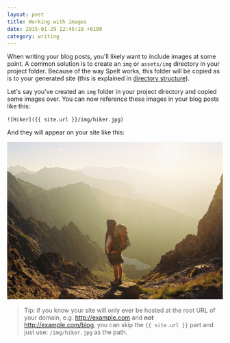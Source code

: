 ```yaml
---
layout: post
title: Working with images
date: 2015-01-29 12:45:18 +0100
category: writing
---
```


When writing your blog posts, you'll likely want to include images at some point. A common solution is to create an `img` or `assets/img` directory in your project folder. Because of the way Spelt works, this folder will be copied as is to your generated site (this is explained in [directory structure](/directory-structure/)).

Let's say you've created an `img` folder in your project directory and copied some images over. You can now reference these images in your blog posts like this:

<pre><code>![Hiker](&#123;&#123; site.url }}/img/hiker.jpg)</code></pre>

And they will appear on your site like this:

![Hiker](/img/hiker.jpg)

> Tip: if you know your site will only ever be hosted at the root URL of your domain, e.g. http://example.com and __not__ http://example.com/blog, you can skip the <code>&#123;&#123; site.url }}</code> part and just use: `/img/hiker.jpg` as the path.